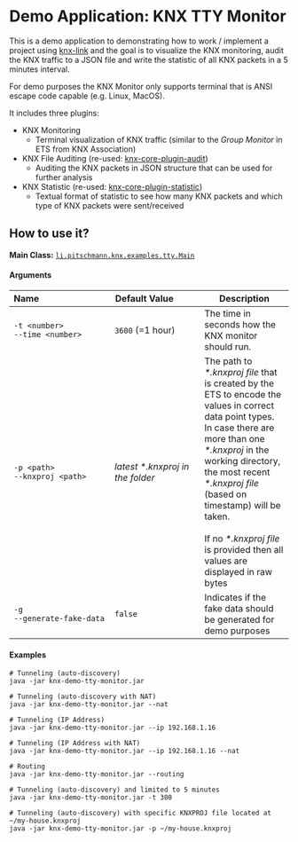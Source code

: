 # Demo Application: KNX TTY Monitor

This is a demo application to demonstrating how to work / implement a project
using [knx-link](/knx-link) and the goal is to visualize the KNX monitoring, 
audit the KNX traffic to a JSON file and write the statistic of all KNX packets 
in a 5 minutes interval.

For demo purposes the KNX Monitor only supports terminal that is ANSI escape code
capable (e.g. Linux, MacOS).

It includes three plugins:
* KNX Monitoring
  * Terminal visualization of KNX traffic (similar to the _Group Monitor_ in ETS from KNX Association)
* KNX File Auditing (re-used: [knx-core-plugin-audit](https://github.com/pitschr/knx-link/tree/master/knx-core-plugins/audit))
  * Auditing the KNX packets in JSON structure that can be used for further analysis 
* KNX Statistic (re-used: [knx-core-plugin-statistic](https://github.com/pitschr/knx-link/tree/master/knx-core-plugins/statistic))
  * Textual format of statistic to see how many KNX packets and which type of KNX packets were sent/received 

## How to use it?

**Main Class:** [`li.pitschmann.knx.examples.tty.Main`](src/main/java/li/pitschmann/knx/examples/tty/Main.java)

#### Arguments

| Name&nbsp;&nbsp;&nbsp;&nbsp;&nbsp;&nbsp;&nbsp;&nbsp;&nbsp;&nbsp;&nbsp;&nbsp;&nbsp;&nbsp;&nbsp;&nbsp;&nbsp;&nbsp;&nbsp;&nbsp;&nbsp;&nbsp;&nbsp;&nbsp;&nbsp;&nbsp;&nbsp;&nbsp; | Default&nbsp;Value&nbsp;&nbsp;&nbsp;&nbsp;&nbsp;&nbsp;&nbsp;&nbsp;&nbsp; | Description |
| ---- | ------------- | ----------- |
| `-t <number>` <br> `--time <number>` | `3600` (=1 hour) | The time in seconds how the KNX monitor should run. |
| `-p <path>` <br> `--knxproj <path>` | _latest *.knxproj in the folder_ | The path to _*.knxproj file_ that is created by the ETS to encode the values in correct data point types. In case there are more than one _*.knxproj_ in the working directory, the most recent _*.knxproj file_ (based on timestamp) will be taken. <br><br> If no _*.knxproj file_ is provided then all values are displayed in raw bytes |
| `-g` <br> `--generate-fake-data` | `false` | Indicates if the fake data should be generated for demo purposes |

#### Examples
```shell script
# Tunneling (auto-discovery)
java -jar knx-demo-tty-monitor.jar

# Tunneling (auto-discovery with NAT)
java -jar knx-demo-tty-monitor.jar --nat

# Tunneling (IP Address)
java -jar knx-demo-tty-monitor.jar --ip 192.168.1.16

# Tunneling (IP Address with NAT)
java -jar knx-demo-tty-monitor.jar --ip 192.168.1.16 --nat

# Routing
java -jar knx-demo-tty-monitor.jar --routing

# Tunneling (auto-discovery) and limited to 5 minutes
java -jar knx-demo-tty-monitor.jar -t 300

# Tunneling (auto-discovery) with specific KNXPROJ file located at ~/my-house.knxproj
java -jar knx-demo-tty-monitor.jar -p ~/my-house.knxproj
```
